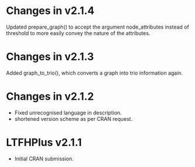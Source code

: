 
# Changes in v2.1.4

Updated prepare_graph() to accept the argument node_attributes instead of threshold to more easily convey the nature of the attributes.

# Changes in v2.1.3 

Added graph_to_trio(), which converts a graph into trio information again.


# Changes in v2.1.2

* Fixed unrecognised language in description.
* shortened version scheme as per CRAN request.

# LTFHPlus v2.1.1

* Initial CRAN submission.

